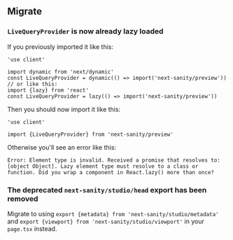 ## Migrate

### `LiveQueryProvider` is now already lazy loaded

If you previously imported it like this:

```tsx
'use client'

import dynamic from 'next/dynamic'
const LiveQueryProvider = dynamic(() => import('next-sanity/preview'))
// or like this:
import {lazy} from 'react'
const LiveQueryProvider = lazy(() => import('next-sanity/preview'))
```

Then you should now import it like this:

```tsx
'use client'

import {LiveQueryProvider} from 'next-sanity/preview'
```

Otherwise you'll see an error like this:

```
Error: Element type is invalid. Received a promise that resolves to: [object Object]. Lazy element type must resolve to a class or function. Did you wrap a component in React.lazy() more than once?
```

### The deprecated `next-sanity/studio/head` export has been removed

Migrate to using `export {metadata} from 'next-sanity/studio/metadata'` and `export {viewport} from 'next-sanity/studio/viewport'` in your `page.tsx` instead.

